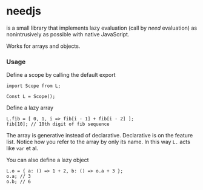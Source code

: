 # needjs
is a small library that implements lazy evaluation (call by *need* evaluation) as nonintrusively as possible with native JavaScript.

Works for arrays and objects.

### Usage
Define a scope by calling the default export
```
import Scope from L;

Const L = Scope();
```
Define a lazy array
```
L.fib = [ 0, 1, i => fib[i - 1] + fib[i - 2] ];
fib[10]; // 10th digit of fib sequence
```
The array is generative instead of declarative. Declarative is on the feature list.
Notice how you refer to the array by only its name. In this way `L.` acts like `var` et al.

You can also define a lazy object
```
L.o = { a: () => 1 + 2, b: () => o.a + 3 };
o.a; // 3
o.b; // 6
```
